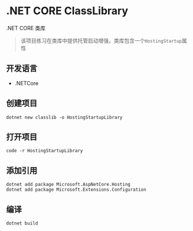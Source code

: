 # .NET CORE ClassLibrary

.NET CORE 类库

> 该项目练习在类库中提供托管启动增强，类库包含一个`HostingStartup`属性

## 开发语言

* .NETCore

## 创建项目

``` NET Core CLI
dotnet new classlib -o HostingStartupLibrary
```

## 打开项目

``` NET Core CLI
code -r HostingStartupLibrary
```

## 添加引用

``` NET Core CLI
dotnet add package Microsoft.AspNetCore.Hosting
dotnet add package Microsoft.Extensions.Configuration
```

## 编译

``` NET Core CLI
dotnet build
```

